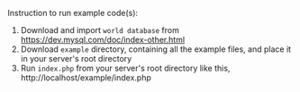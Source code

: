 Instruction to run example code(s):

 1. Download and import `world database` from https://dev.mysql.com/doc/index-other.html
 2. Download `example` directory, containing all the example files, and place it in your server's root directory
 3. Run `index.php` from your server's root directory like this, http://localhost/example/index.php
